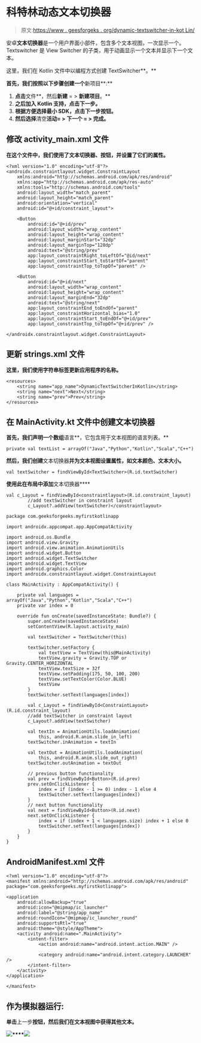 # 科特林动态文本切换器

> 原文:[https://www . geesforgeks . org/dynamic-textswitcher-in-kot Lin/](https://www.geeksforgeeks.org/dynamic-textswitcher-in-kotlin/)

安卓**文本切换器**是一个用户界面小部件，包含多个文本视图，一次显示一个。Textswitcher 是 View Switcher 的子类，用于动画显示一个文本并显示下一个文本。

这里，我们在 Kotlin 文件中以编程方式创建 TextSwitcher**。**

**首先，我们按照以下步骤创建一个**新项目**:**

1.  **点击**文件**，然后**新建** = > **新建项目**。**
2.  **之后加入 Kotlin 支持，点击下一步。**
3.  **根据方便选择最小 SDK，点击下一步按钮。**
4.  **然后选择**清空**活动= > **下一个** = > **完成**。**

## **修改 activity_main.xml 文件**

**在这个文件中，我们使用了文本切换器、按钮，并设置了它们的属性。**

```
<?xml version="1.0" encoding="utf-8"?>
<androidx.constraintlayout.widget.ConstraintLayout
    xmlns:android="http://schemas.android.com/apk/res/android"
    xmlns:app="http://schemas.android.com/apk/res-auto"
    xmlns:tools="http://schemas.android.com/tools"
    android:layout_width="match_parent"
    android:layout_height="match_parent"
    android:orientation="vertical"
    android:id="@+id/constraint_layout">

    <Button
        android:id="@+id/prev"
        android:layout_width="wrap_content"
        android:layout_height="wrap_content"
        android:layout_marginStart="32dp"
        android:layout_marginTop="128dp"
        android:text="@string/prev"
        app:layout_constraintRight_toLeftOf="@id/next"
        app:layout_constraintStart_toStartOf="parent"
        app:layout_constraintTop_toTopOf="parent" />

    <Button
        android:id="@+id/next"
        android:layout_width="wrap_content"
        android:layout_height="wrap_content"
        android:layout_marginEnd="32dp"
        android:text="@string/next"
        app:layout_constraintEnd_toEndOf="parent"
        app:layout_constraintHorizontal_bias="1.0"
        app:layout_constraintStart_toEndOf="@+id/prev"
        app:layout_constraintTop_toTopOf="@+id/prev" />

</androidx.constraintlayout.widget.ConstraintLayout>
```

## **更新 strings.xml 文件**

**这里，我们使用字符串标签更新应用程序的名称。**

```
<resources>
    <string name="app_name">DynamicTextSwitcherInKotlin</string>
    <string name="next">Next</string>
    <string name="prev">Prev</string>
</resources>
```

## **在 MainActivity.kt 文件中创建文本切换器**

**首先，我们声明一个数组**语言**，它包含用于文本视图的语言列表。**

```
private val textList = arrayOf("Java","Python","Kotlin","Scala","C++") 
```

**然后，我们创建**文本切换器**并为文本视图设置属性，如文本颜色、文本大小。**

```
val textSwitcher = findViewById<TextSwitcher>(R.id.textSwitcher) 
```

**使用此在布局中添加**文本切换器****

```
val c_Layout = findViewById<constraintlayout>(R.id.constraint_layout)
        //add textSwitcher in constraint layout
        c_Layout?.addView(textSwitcher)</constraintlayout> 
```

```
package com.geeksforgeeks.myfirstkotlinapp

import androidx.appcompat.app.AppCompatActivity

import android.os.Bundle
import android.view.Gravity
import android.view.animation.AnimationUtils
import android.widget.Button
import android.widget.TextSwitcher
import android.widget.TextView
import android.graphics.Color
import androidx.constraintlayout.widget.ConstraintLayout

class MainActivity : AppCompatActivity() {

    private val languages = arrayOf("Java","Python","Kotlin","Scala","C++")
    private var index = 0

    override fun onCreate(savedInstanceState: Bundle?) {
        super.onCreate(savedInstanceState)
        setContentView(R.layout.activity_main)

        val textSwitcher = TextSwitcher(this)

        textSwitcher.setFactory {
            val textView = TextView(this@MainActivity)
            textView.gravity = Gravity.TOP or Gravity.CENTER_HORIZONTAL
            textView.textSize = 32f
            textView.setPadding(175, 50, 100, 200)
            textView.setTextColor(Color.BLUE)
            textView
        }
        textSwitcher.setText(languages[index])

        val c_Layout = findViewById<ConstraintLayout>(R.id.constraint_layout)
        //add textSwitcher in constraint layout
        c_Layout?.addView(textSwitcher)

        val textIn = AnimationUtils.loadAnimation(
            this, android.R.anim.slide_in_left)
        textSwitcher.inAnimation = textIn

        val textOut = AnimationUtils.loadAnimation(
            this, android.R.anim.slide_out_right)
        textSwitcher.outAnimation = textOut

        // previous button functionality
        val prev = findViewById<Button>(R.id.prev)
        prev.setOnClickListener {
            index = if (index - 1 >= 0) index - 1 else 4
            textSwitcher.setText(languages[index])
        }
        // next button functionality
        val next = findViewById<Button>(R.id.next)
        next.setOnClickListener {
            index = if (index + 1 < languages.size) index + 1 else 0
            textSwitcher.setText(languages[index])
        }
    }
}
```

## **AndroidManifest.xml 文件**

```
<?xml version="1.0" encoding="utf-8"?>
<manifest xmlns:android="http://schemas.android.com/apk/res/android"
package="com.geeksforgeeks.myfirstkotlinapp">

<application
    android:allowBackup="true"
    android:icon="@mipmap/ic_launcher"
    android:label="@string/app_name"
    android:roundIcon="@mipmap/ic_launcher_round"
    android:supportsRtl="true"
    android:theme="@style/AppTheme">
    <activity android:name=".MainActivity">
        <intent-filter>
            <action android:name="android.intent.action.MAIN" />

            <category android:name="android.intent.category.LAUNCHER" />
        </intent-filter>
    </activity>
</application>

</manifest>
```

## **作为模拟器运行:**

**单击**上一步**按钮，然后我们在文本视图中获得其他文本。**

**![](img/85319d4bea74ff6d78adcacc86420215.png)****![](img/bc6cdd2f8ceb8c17e1b4c093197f1a2a.png)**